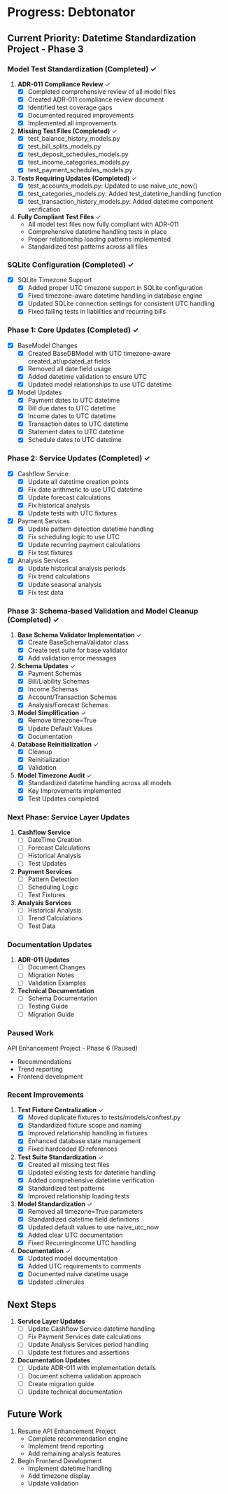 # Progress: Debtonator

## Current Priority: Datetime Standardization Project - Phase 3

### Model Test Standardization (Completed) ✓
1. **ADR-011 Compliance Review** ✓
   - [x] Completed comprehensive review of all model files
   - [x] Created ADR-011 compliance review document
   - [x] Identified test coverage gaps
   - [x] Documented required improvements
   - [x] Implemented all improvements

2. **Missing Test Files (Completed)** ✓
   - [x] test_balance_history_models.py
   - [x] test_bill_splits_models.py
   - [x] test_deposit_schedules_models.py
   - [x] test_income_categories_models.py
   - [x] test_payment_schedules_models.py

3. **Tests Requiring Updates (Completed)** ✓
   - [x] test_accounts_models.py: Updated to use naive_utc_now()
   - [x] test_categories_models.py: Added test_datetime_handling function
   - [x] test_transaction_history_models.py: Added datetime component verification

4. **Fully Compliant Test Files** ✓
   - All model test files now fully compliant with ADR-011
   - Comprehensive datetime handling tests in place
   - Proper relationship loading patterns implemented
   - Standardized test patterns across all files

### SQLite Configuration (Completed) ✓
- [x] SQLite Timezone Support
  - [x] Added proper UTC timezone support in SQLite configuration
  - [x] Fixed timezone-aware datetime handling in database engine
  - [x] Updated SQLite connection settings for consistent UTC handling
  - [x] Fixed failing tests in liabilities and recurring bills

### Phase 1: Core Updates (Completed) ✓
- [x] BaseModel Changes
  - [x] Created BaseDBModel with UTC timezone-aware created_at/updated_at fields
  - [x] Removed all date field usage
  - [x] Added datetime validation to ensure UTC
  - [x] Updated model relationships to use UTC datetime
- [x] Model Updates
  - [x] Payment dates to UTC datetime
  - [x] Bill due dates to UTC datetime
  - [x] Income dates to UTC datetime
  - [x] Transaction dates to UTC datetime
  - [x] Statement dates to UTC datetime
  - [x] Schedule dates to UTC datetime

### Phase 2: Service Updates (Completed) ✓
- [x] Cashflow Service
  - [x] Update all datetime creation points
  - [x] Fix date arithmetic to use UTC datetime
  - [x] Update forecast calculations
  - [x] Fix historical analysis
  - [x] Update tests with UTC fixtures
- [x] Payment Services
  - [x] Update pattern detection datetime handling
  - [x] Fix scheduling logic to use UTC
  - [x] Update recurring payment calculations
  - [x] Fix test fixtures
- [x] Analysis Services
  - [x] Update historical analysis periods
  - [x] Fix trend calculations
  - [x] Update seasonal analysis
  - [x] Fix test data

### Phase 3: Schema-based Validation and Model Cleanup (Completed) ✓
1. **Base Schema Validator Implementation** ✓
   - [x] Create BaseSchemaValidator class
   - [x] Create test suite for base validator
   - [x] Add validation error messages

2. **Schema Updates** ✓
   - [x] Payment Schemas
   - [x] Bill/Liability Schemas
   - [x] Income Schemas
   - [x] Account/Transaction Schemas
   - [x] Analysis/Forecast Schemas

3. **Model Simplification** ✓
   - [x] Remove timezone=True
   - [x] Update Default Values
   - [x] Documentation

4. **Database Reinitialization** ✓
   - [x] Cleanup
   - [x] Reinitialization
   - [x] Validation

5. **Model Timezone Audit** ✓
   - [x] Standardized datetime handling across all models
   - [x] Key Improvements implemented
   - [x] Test Updates completed

### Next Phase: Service Layer Updates
1. **Cashflow Service**
   - [ ] DateTime Creation
   - [ ] Forecast Calculations
   - [ ] Historical Analysis
   - [ ] Test Updates

2. **Payment Services**
   - [ ] Pattern Detection
   - [ ] Scheduling Logic
   - [ ] Test Fixtures

3. **Analysis Services**
   - [ ] Historical Analysis
   - [ ] Trend Calculations
   - [ ] Test Data

### Documentation Updates
1. **ADR-011 Updates**
   - [ ] Document Changes
   - [ ] Migration Notes
   - [ ] Validation Examples

2. **Technical Documentation**
   - [ ] Schema Documentation
   - [ ] Testing Guide
   - [ ] Migration Guide

### Paused Work
API Enhancement Project - Phase 6 (Paused)
- Recommendations
- Trend reporting
- Frontend development

### Recent Improvements
1. **Test Fixture Centralization** ✓
   - [x] Moved duplicate fixtures to tests/models/conftest.py
   - [x] Standardized fixture scope and naming
   - [x] Improved relationship handling in fixtures
   - [x] Enhanced database state management
   - [x] Fixed hardcoded ID references

2. **Test Suite Standardization** ✓
   - [x] Created all missing test files
   - [x] Updated existing tests for datetime handling
   - [x] Added comprehensive datetime verification
   - [x] Standardized test patterns
   - [x] Improved relationship loading tests

2. **Model Standardization** ✓
   - [x] Removed all timezone=True parameters
   - [x] Standardized datetime field definitions
   - [x] Updated default values to use naive_utc_now
   - [x] Added clear UTC documentation
   - [x] Fixed RecurringIncome UTC handling

3. **Documentation** ✓
   - [x] Updated model documentation
   - [x] Added UTC requirements to comments
   - [x] Documented naive datetime usage
   - [x] Updated .clinerules

## Next Steps
1. **Service Layer Updates**
   - [ ] Update Cashflow Service datetime handling
   - [ ] Fix Payment Services date calculations
   - [ ] Update Analysis Services period handling
   - [ ] Update test fixtures and assertions

2. **Documentation Updates**
   - [ ] Update ADR-011 with implementation details
   - [ ] Document schema validation approach
   - [ ] Create migration guide
   - [ ] Update technical documentation

## Future Work
1. Resume API Enhancement Project
   - Complete recommendation engine
   - Implement trend reporting
   - Add remaining analysis features
2. Begin Frontend Development
   - Implement datetime handling
   - Add timezone display
   - Update validation
